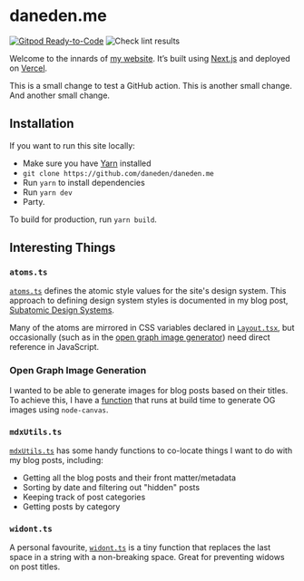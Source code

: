 # daneden.me

[![Gitpod Ready-to-Code](https://img.shields.io/badge/Gitpod-ready--to--code-blue?logo=gitpod)](https://gitpod.io/#https://github.com/daneden/daneden.me)
![Check lint results](https://github.com/daneden/daneden.me/workflows/Check%20lint%20results/badge.svg)

Welcome to the innards of [my website](http://daneden.me). It’s built using
[Next.js](http://nextjs.org/) and deployed on [Vercel](https://vercel.com/home).

This is a small change to test a GitHub action. This is another small change.
And another small change.

## Installation

If you want to run this site locally:

-   Make sure you have [Yarn](https://yarnpkg.com/en/) installed
-   `git clone https://github.com/daneden/daneden.me`
-   Run `yarn` to install dependencies
-   Run `yarn dev`
-   Party.

To build for production, run `yarn build`.

## Interesting Things

### `atoms.ts`

[`atoms.ts`](https://github.com/daneden/daneden.me/blob/main/src/components/designSystem/atoms.ts)
defines the atomic style values for the site's design system. This approach to
defining design system styles is documented in my blog post,
[Subatomic Design Systems](https://daneden.me/blog/2018/subatomic-design-systems).

Many of the atoms are mirrored in CSS variables declared in
[`Layout.tsx`](https://github.com/daneden/daneden.me/blob/main/src/components/Layout.tsx),
but occasionally (such as in the
[open graph image generator](#open-graph-image-generation)) need direct
reference in JavaScript.

### Open Graph Image Generation

I wanted to be able to generate images for blog posts based on their titles. To
achieve this, I have a
[function](https://github.com/daneden/daneden.me/blob/main/src/utils/ogImage.ts)
that runs at build time to generate OG images using `node-canvas`.

### `mdxUtils.ts`

[`mdxUtils.ts`](https://github.com/daneden/daneden.me/blob/main/src/utils/mdxUtils.ts)
has some handy functions to co-locate things I want to do with my blog posts,
including:

-   Getting all the blog posts and their front matter/metadata
-   Sorting by date and filtering out "hidden" posts
-   Keeping track of post categories
-   Getting posts by category

### `widont.ts`

A personal favourite,
[`widont.ts`](https://github.com/daneden/daneden.me/blob/main/src/utils/widont.ts)
is a tiny function that replaces the last space in a string with a non-breaking
space. Great for preventing widows on post titles.
